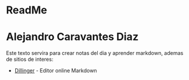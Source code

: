  # ReadMe
 # Alejandro Caravantes Diaz

Este texto servira para crear notas del dia y aprender markdown, ademas de sitios de interes:

 * [Dillinger](https://dillinger.io/) - Editor online Markdown


